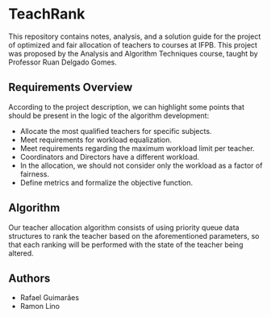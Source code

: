 # TeachRank

This repository contains notes, analysis, and a solution guide for the project of optimized and fair allocation of teachers to courses at IFPB. This project was proposed by the Analysis and Algorithm Techniques course, taught by Professor Ruan Delgado Gomes.

## Requirements Overview
According to the project description, we can highlight some points that should be present in the logic of the algorithm development:

- Allocate the most qualified teachers for specific subjects.
- Meet requirements for workload equalization.
- Meet requirements regarding the maximum workload limit per teacher.
- Coordinators and Directors have a different workload.
- In the allocation, we should not consider only the workload as a factor of fairness.
- Define metrics and formalize the objective function.

## Algorithm
Our teacher allocation algorithm consists of using priority queue data structures to rank the teacher based on the aforementioned parameters, so that each ranking will be performed with the state of the teacher being altered.

## Authors
- Rafael Guimarães
- Ramon Lino
